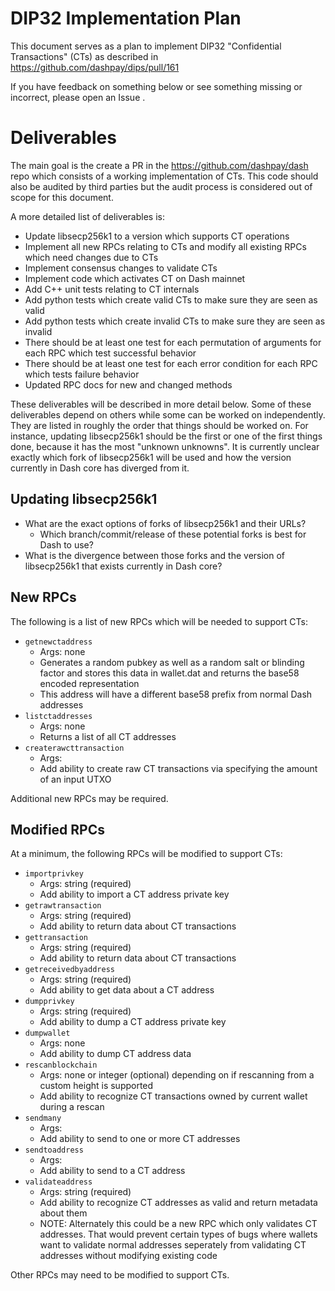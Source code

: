 # DIP32 Implementation Plan

This document serves as a plan to implement DIP32 "Confidential Transactions" (CTs)
as described in https://github.com/dashpay/dips/pull/161

If you have feedback on something below or see something missing or incorrect, please open an Issue .

# Deliverables

The main goal is the create a PR in the https://github.com/dashpay/dash repo
which consists of a working implementation of CTs. This code should also be
audited by third parties but the audit process is considered out of scope for
this document.

A more detailed list of deliverables is:

  * Update libsecp256k1 to a version which supports CT operations
  * Implement all new RPCs relating to CTs and modify all existing RPCs which need changes due to CTs
  * Implement consensus changes to validate CTs
  * Implement code which activates CT on Dash mainnet
  * Add C++ unit tests relating to CT internals
  * Add python tests which create valid CTs to make sure they are seen as valid
  * Add python tests which create invalid CTs to make sure they are seen as invalid
  * There should be at least one test for each permutation of arguments for each RPC which test successful behavior
  * There should be at least one test for each error condition for each RPC which tests failure behavior
  * Updated RPC docs for new and changed methods

These deliverables will be described in more detail below. Some of these
deliverables depend on others while some can be worked on independently. They
are listed in roughly the order that things should be worked on. For instance,
updating libsecp256k1 should be the first or one of the first things
done, because it has the most "unknown unknowns". It is currently unclear
exactly which fork of libsecp256k1 will be used and how the version currently
in Dash core has diverged from it. 

## Updating libsecp256k1

  * What are the exact options of forks of libsecp256k1 and their URLs?
    * Which branch/commit/release of these potential forks is best for Dash to use?
  * What is the divergence between those forks and the version of libsecp256k1 that exists currently in Dash core?

## New RPCs

The following is a list of new RPCs which will be needed to support CTs:

  * `getnewctaddress`
    * Args: none
    * Generates a random pubkey as well as a random salt or blinding factor and stores this data in wallet.dat and returns the base58 encoded representation
    * This address will have a different base58 prefix from normal Dash addresses
  * `listctaddresses`
    * Args: none
    * Returns a list of all CT addresses
  * `createrawcttransaction`
    * Args: 
    * Add ability to create raw CT transactions via specifying the amount of an input UTXO

Additional new RPCs may be required.

## Modified RPCs

At a minimum, the following RPCs will be modified to support CTs:

  * `importprivkey`
    * Args: string (required)
    * Add ability to import a CT address private key
  * `getrawtransaction`
    * Args: string (required)
    * Add ability to return data about CT transactions
  * `gettransaction`
    * Args: string (required)
    * Add ability to return data about CT transactions
  * `getreceivedbyaddress`
    * Args: string (required)
    * Add ability to get data about a CT address
  * `dumpprivkey`
    * Args: string (required)
    * Add ability to dump a CT address private key
  * `dumpwallet`
    * Args: none
    * Add ability to dump CT address data
  * `rescanblockchain`
    * Args: none or integer (optional) depending on if rescanning from a custom height is supported
    * Add ability to recognize CT transactions owned by current wallet during a rescan
  * `sendmany`
    * Args:
    * Add ability to send to one or more CT addresses
  * `sendtoaddress`
    * Args:
    * Add ability to send to a CT address
  * `validateaddress`
    * Args: string (required)
    * Add ability to recognize CT addresses as valid and return metadata about them
    * NOTE: Alternately this could be a new RPC which only validates CT addresses. That would prevent certain types of bugs where wallets want to validate normal addresses seperately from validating CT addresses without modifying existing code

Other RPCs may need to be modified to support CTs.
